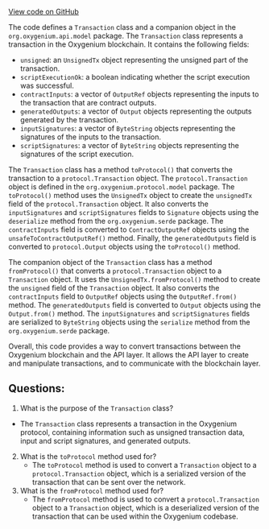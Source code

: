 [View code on GitHub](https://github.com/oxygenium/oxygenium/api/src/main/scala/org/oxygenium/api/model/Transaction.scala)

The code defines a `Transaction` class and a companion object in the `org.oxygenium.api.model` package. The `Transaction` class represents a transaction in the Oxygenium blockchain. It contains the following fields:

- `unsigned`: an `UnsignedTx` object representing the unsigned part of the transaction.
- `scriptExecutionOk`: a boolean indicating whether the script execution was successful.
- `contractInputs`: a vector of `OutputRef` objects representing the inputs to the transaction that are contract outputs.
- `generatedOutputs`: a vector of `Output` objects representing the outputs generated by the transaction.
- `inputSignatures`: a vector of `ByteString` objects representing the signatures of the inputs to the transaction.
- `scriptSignatures`: a vector of `ByteString` objects representing the signatures of the script execution.

The `Transaction` class has a method `toProtocol()` that converts the transaction to a `protocol.Transaction` object. The `protocol.Transaction` object is defined in the `org.oxygenium.protocol.model` package. The `toProtocol()` method uses the `UnsignedTx` object to create the `unsignedTx` field of the `protocol.Transaction` object. It also converts the `inputSignatures` and `scriptSignatures` fields to `Signature` objects using the `deserialize` method from the `org.oxygenium.serde` package. The `contractInputs` field is converted to `ContractOutputRef` objects using the `unsafeToContractOutputRef()` method. Finally, the `generatedOutputs` field is converted to `protocol.Output` objects using the `toProtocol()` method.

The companion object of the `Transaction` class has a method `fromProtocol()` that converts a `protocol.Transaction` object to a `Transaction` object. It uses the `UnsignedTx.fromProtocol()` method to create the `unsigned` field of the `Transaction` object. It also converts the `contractInputs` field to `OutputRef` objects using the `OutputRef.from()` method. The `generatedOutputs` field is converted to `Output` objects using the `Output.from()` method. The `inputSignatures` and `scriptSignatures` fields are serialized to `ByteString` objects using the `serialize` method from the `org.oxygenium.serde` package.

Overall, this code provides a way to convert transactions between the Oxygenium blockchain and the API layer. It allows the API layer to create and manipulate transactions, and to communicate with the blockchain layer.
## Questions: 
 1. What is the purpose of the `Transaction` class?
   - The `Transaction` class represents a transaction in the Oxygenium protocol, containing information such as unsigned transaction data, input and script signatures, and generated outputs.
2. What is the `toProtocol` method used for?
   - The `toProtocol` method is used to convert a `Transaction` object to a `protocol.Transaction` object, which is a serialized version of the transaction that can be sent over the network.
3. What is the `fromProtocol` method used for?
   - The `fromProtocol` method is used to convert a `protocol.Transaction` object to a `Transaction` object, which is a deserialized version of the transaction that can be used within the Oxygenium codebase.